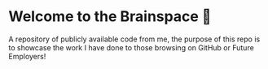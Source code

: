 #  Welcome to the Brainspace 🧠
A repository of publicly available code from me, the purpose of this repo is to showcase the work I have done to those browsing on GitHub or Future Employers!
